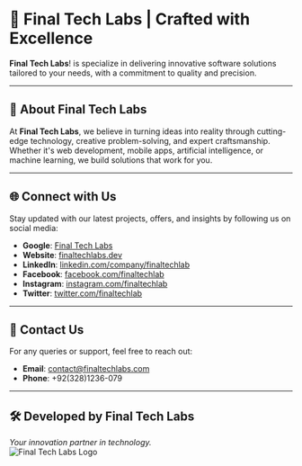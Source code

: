 # 🌟 Final Tech Labs | Crafted with Excellence

**Final Tech Labs**! is specialize in delivering innovative software solutions tailored to your needs, with a commitment to quality and precision.

---

## 🏢 About Final Tech Labs

At **Final Tech Labs**, we believe in turning ideas into reality through cutting-edge technology, creative problem-solving, and expert craftsmanship. Whether it's web development, mobile apps, artificial intelligence, or machine learning, we build solutions that work for you.

---

## 🌐 Connect with Us

Stay updated with our latest projects, offers, and insights by following us on social media:

-   **Google**: [Final Tech Labs](https://www.google.com/search?q=Final+Tech+Labs)
-   **Website**: [finaltechlabs.dev](http://www.finaltechlabs.dev)
-   **LinkedIn**: [linkedin.com/company/finaltechlab](http://linkedin.com/company/finaltechlab)
-   **Facebook**: [facebook.com/finaltechlab](http://facebook.com/finaltechlab)
-   **Instagram**: [instagram.com/finaltechlab](http://instagram.com/finaltechlab)
-   **Twitter**: [twitter.com/finaltechlab](http://twitter.com/finaltechlab)

---

## 📧 Contact Us

For any queries or support, feel free to reach out:

-   **Email**: [contact@finaltechlabs.com](mailto:finaltechlabs@gmail.com)
-   **Phone**: +92(328)1236-079

---

## 🛠 Developed by Final Tech Labs

_Your innovation partner in technology._  
![Final Tech Labs Logo](https://lh3.googleusercontent.com/p/AF1QipNAVP6HHhMyM2OXeKok7QM9piwzNpljca9eJkA=s680-w680-h510)
